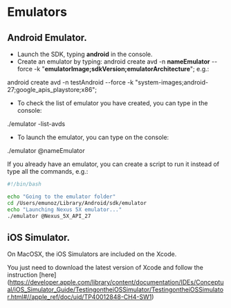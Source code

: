 # Emulators

## Android Emulator.

* Launch the SDK, typing __android__ in the console.
* Create an emulator by typing: android create avd -n __nameEmulator__ --force -k "__emulatorImage;sdkVersion;emulatorArchitecture__"; e.g.:

>
android create avd -n testAndroid --force -k "system-images;android-27;google_apis_playstore;x86";
>

* To check the  list of emulator you have created, you can type in the console:

>
./emulator -list-avds
>

* To launch the emulator, you can type on the console:

>
./emulator @nameEmulator
>

If you already have an emulator, you can create a script to run it instead of type all the commands, e.g.:

```bash
#!/bin/bash

echo "Going to the emulator folder"
cd /Users/emunoz/Library/Android/sdk/emulator
echo "Launching Nexus 5X emulator..."
./emulator @Nexus_5X_API_27
```


## iOS Simulator.

On MacOSX, the iOS Simulators are included on the Xcode. 

You just need to download the latest version of Xcode and follow the instruction [here] (https://developer.apple.com/library/content/documentation/IDEs/Conceptual/iOS_Simulator_Guide/TestingontheiOSSimulator/TestingontheiOSSimulator.html#//apple_ref/doc/uid/TP40012848-CH4-SW1)
